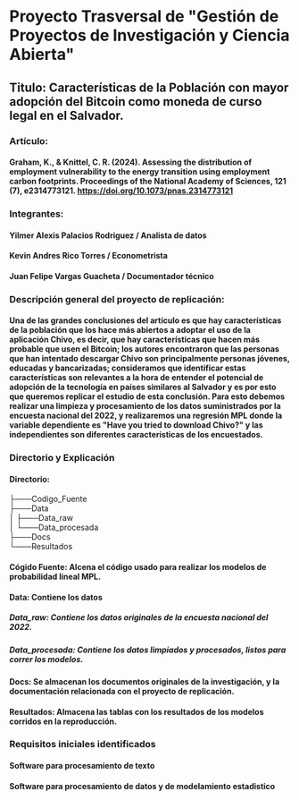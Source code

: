 # Proyecto Trasversal de "Gestión de Proyectos de Investigación y Ciencia Abierta"
## Titulo: Características de la Población con mayor adopción del Bitcoin como moneda de curso legal en el Salvador. 

### Artículo:
#### Graham, K., & Knittel, C. R. (2024). Assessing the distribution of employment vulnerability to the energy transition using employment carbon footprints. Proceedings of the National Academy of Sciences, 121 (7), e2314773121. https://doi.org/10.1073/pnas.2314773121

### Integrantes:
#### Yilmer Alexis Palacios Rodriguez / Analista de datos
#### Kevin Andres Rico Torres / Econometrista
#### Juan Felipe Vargas Guacheta / Documentador técnico

### Descripción general del proyecto de replicación:

#### Una de las grandes conclusiones del artículo es que hay características de la población que los hace más abiertos a adoptar el uso de la aplicación Chivo, es decir, que hay características que hacen más probable que usen el Bitcoin; los autores encontraron que las personas que han intentado descargar Chivo son principalmente personas jóvenes, educadas y bancarizadas; consideramos que identificar estas características son relevantes a la hora de entender el potencial de adopción de la tecnología en países similares al Salvador y es por esto que queremos replicar el estudio de esta conclusión. Para esto debemos realizar una limpieza y procesamiento de los datos suministrados por la encuesta nacional del 2022, y realizaremos una regresión MPL donde la variable dependiente es "Have you tried to download Chivo?" y las independientes son diferentes caracteristicas de los encuestados.

### Directorio y Explicación

#### Directorio:  
 ├───Codigo_Fuente  
 ├───Data  
 │   ├───Data_raw  
 │   └───Data_procesada  
 ├───Docs  
 └───Resultados  

#### Cógido Fuente: Alcena el código usado para realizar los modelos de probabilidad lineal MPL.
#### Data: Contiene los datos
##### Data_raw: Contiene los datos originales de la encuesta nacional del 2022.
##### Data_procesada: Contiene los datos limpiados y procesados, listos para correr los modelos. 
#### Docs: Se almacenan los documentos originales de la investigación, y la documentación relacionada con el proyecto de replicación.
#### Resultados: Almacena las tablas con los resultados de los modelos corridos en la reproducción.

### Requisitos iniciales identificados
#### Software para procesamiento de texto
#### Software para procesamiento de datos y de modelamiento estadistico


